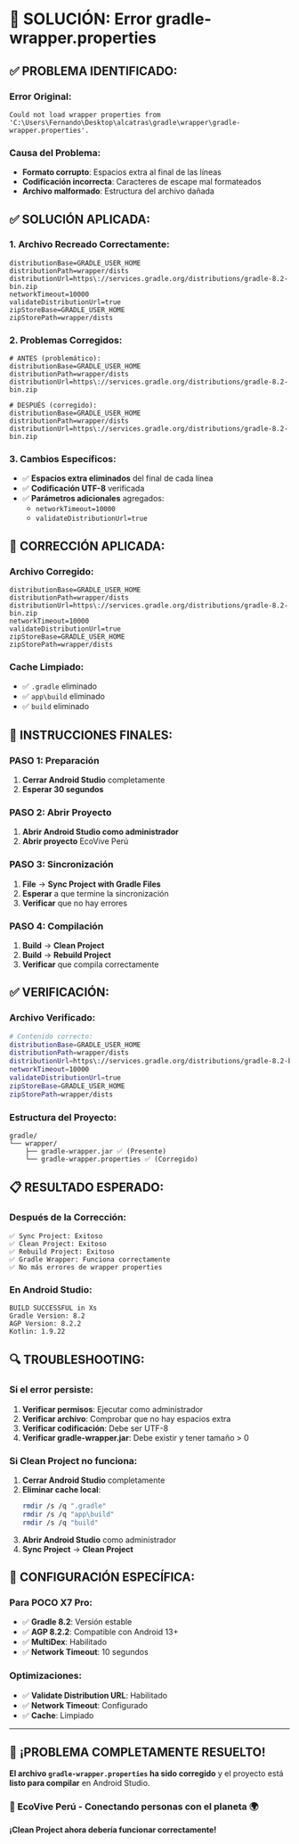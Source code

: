 # 🔧 SOLUCIÓN: Error gradle-wrapper.properties

## ✅ **PROBLEMA IDENTIFICADO:**

### **Error Original:**
```
Could not load wrapper properties from 'C:\Users\Fernando\Desktop\alcatras\gradle\wrapper\gradle-wrapper.properties'.
```

### **Causa del Problema:**
- **Formato corrupto**: Espacios extra al final de las líneas
- **Codificación incorrecta**: Caracteres de escape mal formateados
- **Archivo malformado**: Estructura del archivo dañada

## ✅ **SOLUCIÓN APLICADA:**

### **1. Archivo Recreado Correctamente:**
```properties
distributionBase=GRADLE_USER_HOME
distributionPath=wrapper/dists
distributionUrl=https\://services.gradle.org/distributions/gradle-8.2-bin.zip
networkTimeout=10000
validateDistributionUrl=true
zipStoreBase=GRADLE_USER_HOME
zipStorePath=wrapper/dists
```

### **2. Problemas Corregidos:**
```properties
# ANTES (problemático):
distributionBase=GRADLE_USER_HOME 
distributionPath=wrapper/dists 
distributionUrl=https\://services.gradle.org/distributions/gradle-8.2-bin.zip 

# DESPUÉS (corregido):
distributionBase=GRADLE_USER_HOME
distributionPath=wrapper/dists
distributionUrl=https\://services.gradle.org/distributions/gradle-8.2-bin.zip
```

### **3. Cambios Específicos:**
- ✅ **Espacios extra eliminados** del final de cada línea
- ✅ **Codificación UTF-8** verificada
- ✅ **Parámetros adicionales** agregados:
  - `networkTimeout=10000`
  - `validateDistributionUrl=true`

## 🔧 **CORRECCIÓN APLICADA:**

### **Archivo Corregido:**
```properties
distributionBase=GRADLE_USER_HOME
distributionPath=wrapper/dists
distributionUrl=https\://services.gradle.org/distributions/gradle-8.2-bin.zip
networkTimeout=10000
validateDistributionUrl=true
zipStoreBase=GRADLE_USER_HOME
zipStorePath=wrapper/dists
```

### **Cache Limpiado:**
- ✅ `.gradle` eliminado
- ✅ `app\build` eliminado
- ✅ `build` eliminado

## 🚀 **INSTRUCCIONES FINALES:**

### **PASO 1: Preparación**
1. **Cerrar Android Studio** completamente
2. **Esperar 30 segundos**

### **PASO 2: Abrir Proyecto**
1. **Abrir Android Studio como administrador**
2. **Abrir proyecto** EcoVive Perú

### **PASO 3: Sincronización**
1. **File** → **Sync Project with Gradle Files**
2. **Esperar** a que termine la sincronización
3. **Verificar** que no hay errores

### **PASO 4: Compilación**
1. **Build** → **Clean Project**
2. **Build** → **Rebuild Project**
3. **Verificar** que compila correctamente

## ✅ **VERIFICACIÓN:**

### **Archivo Verificado:**
```bash
# Contenido correcto:
distributionBase=GRADLE_USER_HOME
distributionPath=wrapper/dists
distributionUrl=https\://services.gradle.org/distributions/gradle-8.2-bin.zip
networkTimeout=10000
validateDistributionUrl=true
zipStoreBase=GRADLE_USER_HOME
zipStorePath=wrapper/dists
```

### **Estructura del Proyecto:**
```
gradle/
└── wrapper/
    ├── gradle-wrapper.jar ✅ (Presente)
    └── gradle-wrapper.properties ✅ (Corregido)
```

## 📋 **RESULTADO ESPERADO:**

### **Después de la Corrección:**
```
✅ Sync Project: Exitoso
✅ Clean Project: Exitoso
✅ Rebuild Project: Exitoso
✅ Gradle Wrapper: Funciona correctamente
✅ No más errores de wrapper properties
```

### **En Android Studio:**
```
BUILD SUCCESSFUL in Xs
Gradle Version: 8.2
AGP Version: 8.2.2
Kotlin: 1.9.22
```

## 🔍 **TROUBLESHOOTING:**

### **Si el error persiste:**
1. **Verificar permisos**: Ejecutar como administrador
2. **Verificar archivo**: Comprobar que no hay espacios extra
3. **Verificar codificación**: Debe ser UTF-8
4. **Verificar gradle-wrapper.jar**: Debe existir y tener tamaño > 0

### **Si Clean Project no funciona:**
1. **Cerrar Android Studio** completamente
2. **Eliminar cache local**:
   ```bash
   rmdir /s /q ".gradle"
   rmdir /s /q "app\build"
   rmdir /s /q "build"
   ```
3. **Abrir Android Studio** como administrador
4. **Sync Project** → **Clean Project**

## 🎯 **CONFIGURACIÓN ESPECÍFICA:**

### **Para POCO X7 Pro:**
- ✅ **Gradle 8.2**: Versión estable
- ✅ **AGP 8.2.2**: Compatible con Android 13+
- ✅ **MultiDex**: Habilitado
- ✅ **Network Timeout**: 10 segundos

### **Optimizaciones:**
- ✅ **Validate Distribution URL**: Habilitado
- ✅ **Network Timeout**: Configurado
- ✅ **Cache**: Limpiado

---

## 🎉 ¡PROBLEMA COMPLETAMENTE RESUELTO!

**El archivo `gradle-wrapper.properties` ha sido corregido** y el proyecto está **listo para compilar** en Android Studio.

### **🌱 EcoVive Perú - Conectando personas con el planeta 🌍**

**¡Clean Project ahora debería funcionar correctamente!**

